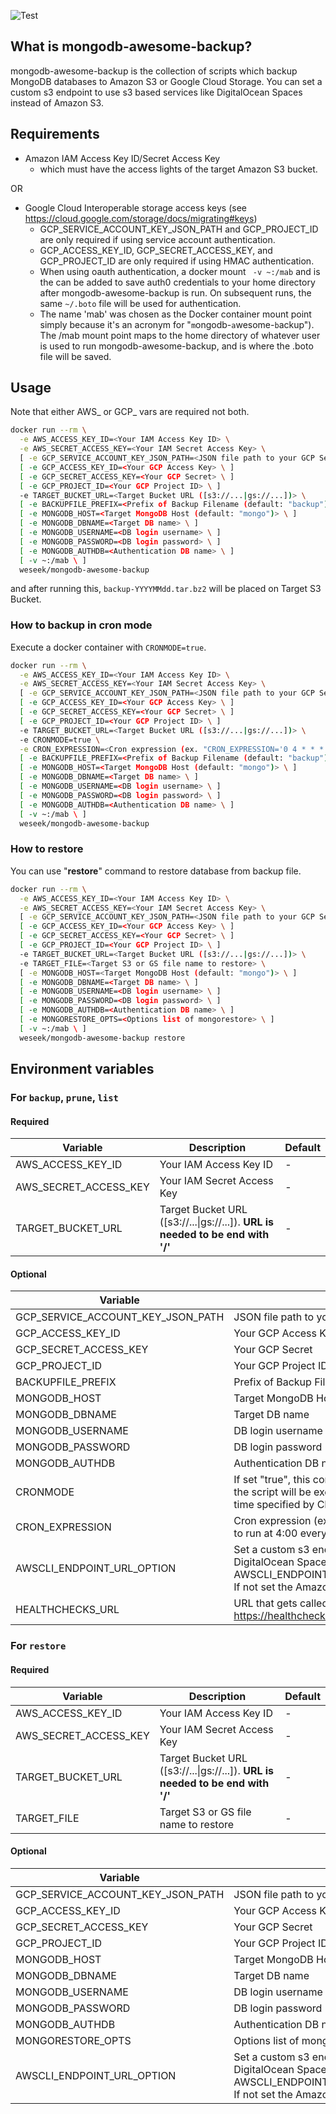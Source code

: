 ![Test](https://github.com/weseek/mongodb-awesome-backup/workflows/Test/badge.svg)

What is mongodb-awesome-backup?
-------------------------------

mongodb-awesome-backup is the collection of scripts which backup MongoDB databases to Amazon S3 or Google Cloud Storage.
You can set a custom s3 endpoint to use s3 based services like DigitalOcean Spaces instead of Amazon S3.


Requirements
------------

* Amazon IAM Access Key ID/Secret Access Key
  * which must have the access lights of the target Amazon S3 bucket.

OR

* Google Cloud Interoperable storage access keys (see https://cloud.google.com/storage/docs/migrating#keys)
  * GCP_SERVICE_ACCOUNT_KEY_JSON_PATH and GCP_PROJECT_ID are only required if using service account authentication.
  * GCP_ACCESS_KEY_ID, GCP_SECRET_ACCESS_KEY, and GCP_PROJECT_ID are only required if using HMAC authentication.
  * When using oauth authentication, a docker mount ` -v ~:/mab` and is the can be added to save auth0 credentials to your home directory after mongodb-awesome-backup is run.  On subsequent runs, the same `~/.boto` file will be used for authentication.
  * The name 'mab' was chosen as the Docker container mount point simply because it's an acronym for "`m`ongodb-`a`wesome-`b`ackup").  The /mab mount point maps to the home directory of whatever user is used to run mongodb-awesome-backup, and is where the .boto file will be saved.

Usage
-----
Note that either AWS_ or GCP_ vars are required not both.

```bash
docker run --rm \
  -e AWS_ACCESS_KEY_ID=<Your IAM Access Key ID> \
  -e AWS_SECRET_ACCESS_KEY=<Your IAM Secret Access Key> \
  [ -e GCP_SERVICE_ACCOUNT_KEY_JSON_PATH=<JSON file path to your GCP Service Account Key> \ ]
  [ -e GCP_ACCESS_KEY_ID=<Your GCP Access Key> \ ]
  [ -e GCP_SECRET_ACCESS_KEY=<Your GCP Secret> \ ]
  [ -e GCP_PROJECT_ID=<Your GCP Project ID> \ ]
  -e TARGET_BUCKET_URL=<Target Bucket URL ([s3://...|gs://...])> \
  [ -e BACKUPFILE_PREFIX=<Prefix of Backup Filename (default: "backup") \ ]
  [ -e MONGODB_HOST=<Target MongoDB Host (default: "mongo")> \ ]
  [ -e MONGODB_DBNAME=<Target DB name> \ ]
  [ -e MONGODB_USERNAME=<DB login username> \ ]
  [ -e MONGODB_PASSWORD=<DB login password> \ ]
  [ -e MONGODB_AUTHDB=<Authentication DB name> \ ]
  [ -v ~:/mab \ ]
  weseek/mongodb-awesome-backup
```

and after running this, `backup-YYYYMMdd.tar.bz2` will be placed on Target S3 Bucket.

### How to backup in cron mode

Execute a docker container with `CRONMODE=true`.

```bash
docker run --rm \
  -e AWS_ACCESS_KEY_ID=<Your IAM Access Key ID> \
  -e AWS_SECRET_ACCESS_KEY=<Your IAM Secret Access Key> \
  [ -e GCP_SERVICE_ACCOUNT_KEY_JSON_PATH=<JSON file path to your GCP Service Account Key> \ ]
  [ -e GCP_ACCESS_KEY_ID=<Your GCP Access Key> \ ]
  [ -e GCP_SECRET_ACCESS_KEY=<Your GCP Secret> \ ]
  [ -e GCP_PROJECT_ID=<Your GCP Project ID> \ ]
  -e TARGET_BUCKET_URL=<Target Bucket URL ([s3://...|gs://...])> \
  -e CRONMODE=true \
  -e CRON_EXPRESSION=<Cron expression (ex. "CRON_EXPRESSION='0 4 * * *'" if you want to run at 4:00 every day)> \
  [ -e BACKUPFILE_PREFIX=<Prefix of Backup Filename (default: "backup") \ ]
  [ -e MONGODB_HOST=<Target MongoDB Host (default: "mongo")> \ ]
  [ -e MONGODB_DBNAME=<Target DB name> \ ]
  [ -e MONGODB_USERNAME=<DB login username> \ ]
  [ -e MONGODB_PASSWORD=<DB login password> \ ]
  [ -e MONGODB_AUTHDB=<Authentication DB name> \ ]
  [ -v ~:/mab \ ]
  weseek/mongodb-awesome-backup
```

### How to restore

You can use "**restore**" command to restore database from backup file.

```bash
docker run --rm \
  -e AWS_ACCESS_KEY_ID=<Your IAM Access Key ID> \
  -e AWS_SECRET_ACCESS_KEY=<Your IAM Secret Access Key> \
  [ -e GCP_SERVICE_ACCOUNT_KEY_JSON_PATH=<JSON file path to your GCP Service Account Key> \ ]
  [ -e GCP_ACCESS_KEY_ID=<Your GCP Access Key> \ ]
  [ -e GCP_SECRET_ACCESS_KEY=<Your GCP Secret> \ ]
  [ -e GCP_PROJECT_ID=<Your GCP Project ID> \ ]
  -e TARGET_BUCKET_URL=<Target Bucket URL ([s3://...|gs://...])> \
  -e TARGET_FILE=<Target S3 or GS file name to restore> \
  [ -e MONGODB_HOST=<Target MongoDB Host (default: "mongo")> \ ]
  [ -e MONGODB_DBNAME=<Target DB name> \ ]
  [ -e MONGODB_USERNAME=<DB login username> \ ]
  [ -e MONGODB_PASSWORD=<DB login password> \ ]
  [ -e MONGODB_AUTHDB=<Authentication DB name> \ ] 
  [ -e MONGORESTORE_OPTS=<Options list of mongorestore> \ ]
  [ -v ~:/mab \ ]
  weseek/mongodb-awesome-backup restore
```


Environment variables
---------

### For `backup`, `prune`, `list`

#### Required

| Variable              | Description                                                                    | Default |
| --------------------- | ------------------------------------------------------------------------------ | ------- |
| AWS_ACCESS_KEY_ID     | Your IAM Access Key ID                                                         | -       |
| AWS_SECRET_ACCESS_KEY | Your IAM Secret Access Key                                                     | -       |
| TARGET_BUCKET_URL     | Target Bucket URL ([s3://...\|gs://...]). **URL is needed to be end with '/'** | -       |

#### Optional

| Variable                          | Description                                                                                                                                                                   | Default  |
| --------------------------------- | ----------------------------------------------------------------------------------------------------------------------------------------------------------------------------- | -------- |
| GCP_SERVICE_ACCOUNT_KEY_JSON_PATH | JSON file path to your GCP Service Account Key                                                                                                                                | -        |
| GCP_ACCESS_KEY_ID                 | Your GCP Access Key                                                                                                                                                           | -        |
| GCP_SECRET_ACCESS_KEY             | Your GCP Secret                                                                                                                                                               | -        |
| GCP_PROJECT_ID                    | Your GCP Project ID                                                                                                                                                           | -        |
| BACKUPFILE_PREFIX                 | Prefix of Backup Filename                                                                                                                                                     | "backup" |
| MONGODB_HOST                      | Target MongoDB Host                                                                                                                                                           | "mongo"  |
| MONGODB_DBNAME                    | Target DB name                                                                                                                                                                | -        |
| MONGODB_USERNAME                  | DB login username                                                                                                                                                             | -        |
| MONGODB_PASSWORD                  | DB login password                                                                                                                                                             | -        |
| MONGODB_AUTHDB                    | Authentication DB name                                                                                                                                                        | -        |
| CRONMODE                          | If set "true", this container is executed in cron mode.  In cron mode, the script will be executed with the specified arguments and at the time specified by CRON_EXPRESSION. | "false"  |
| CRON_EXPRESSION                   | Cron expression (ex. "CRON_EXPRESSION=0 4 * * *" if you want to run at 4:00 every day)                                                                                        | -        |
| AWSCLI_ENDPOINT_URL_OPTION        | Set a custom s3 endpoint if you use a s3 based service like DigitalOcean Spaces. (ex. AWSCLI_ENDPOINT_URL_OPTION="fra1.digitaloceanspaces.com") If not set the Amazon S3 standard endpoint will be used. | -        |
| HEALTHCHECKS_URL                  | URL that gets called after a successful backup (eg. https://healthchecks.io)                                                                                                  | -        |

### For `restore`

#### Required

| Variable              | Description                                                                    | Default |
| --------------------- | ------------------------------------------------------------------------------ | ------- |
| AWS_ACCESS_KEY_ID     | Your IAM Access Key ID                                                         | -       |
| AWS_SECRET_ACCESS_KEY | Your IAM Secret Access Key                                                     | -       |
| TARGET_BUCKET_URL     | Target Bucket URL ([s3://...\|gs://...]). **URL is needed to be end with '/'** | -       |
| TARGET_FILE           | Target S3 or GS file name to restore                                           | -       |

#### Optional

| Variable                          | Description                                    | Default |
| --------------------------------- | ---------------------------------------------- | ------- |
| GCP_SERVICE_ACCOUNT_KEY_JSON_PATH | JSON file path to your GCP Service Account Key | -       |
| GCP_ACCESS_KEY_ID                 | Your GCP Access Key                            | -       |
| GCP_SECRET_ACCESS_KEY             | Your GCP Secret                                | -       |
| GCP_PROJECT_ID                    | Your GCP Project ID                            | -       |
| MONGODB_HOST                      | Target MongoDB Host                            | "mongo" |
| MONGODB_DBNAME                    | Target DB name                                 | -       |
| MONGODB_USERNAME                  | DB login username                              | -       |
| MONGODB_PASSWORD                  | DB login password                              | -       |
| MONGODB_AUTHDB                    | Authentication DB name                         | -       |
| MONGORESTORE_OPTS                 | Options list of mongorestore. (ex --drop)      | -       |
| AWSCLI_ENDPOINT_URL_OPTION        | Set a custom s3 endpoint if you use a s3 based service like DigitalOcean Spaces. (ex. AWSCLI_ENDPOINT_URL_OPTION="fra1.digitaloceanspaces.com") If not set the Amazon S3 standard endpoint will be used. | -        |
